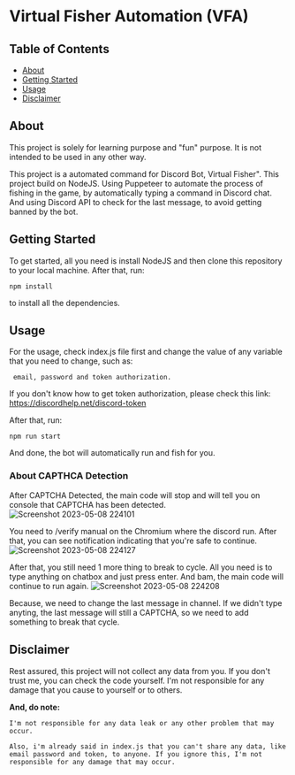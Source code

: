 # Virtual Fisher Automation (VFA)

## Table of Contents
- [About](#about)
- [Getting Started](#getting_started)
- [Usage](#usage)
- [Disclaimer](#disclaimer)

## About <a name = "about"></a>

This project is solely for learning purpose and "fun" purpose. It is not intended to be used in any other way.

This project is a automated command for Discord Bot, Virtual Fisher". This project build on NodeJS. Using Puppeteer to automate the process of fishing in the game, by automatically typing a command in Discord chat. And using Discord API to check for the last message, to avoid getting banned by the bot.

## Getting Started <a name = "getting_started"></a>

To get started, all you need is install NodeJS and then clone this repository to your local machine. After that, run:

```
npm install
``` 

to install all the dependencies. 

## Usage <a name = "usage"></a>

For the usage, check index.js file first and change the value of any variable that you need to change, such as:
```
 email, password and token authorization.
```
If you don't know how to get token authorization, please check this link: https://discordhelp.net/discord-token

After that, run:
```
npm run start
```
And done, the bot will automatically run and fish for you.

### About CAPTHCA Detection
After CAPTCHA Detected, the main code will stop and will tell you on console that CAPTCHA has been detected.
![Screenshot 2023-05-08 224101](https://user-images.githubusercontent.com/53290732/236873714-04742a65-0e48-4c4a-b24b-50da69352030.png)


You need to /verify manual on the Chromium where the discord run. After that, you can see notification indicating that you're safe to continue.
![Screenshot 2023-05-08 224127](https://user-images.githubusercontent.com/53290732/236873915-f1bbee1d-2775-4377-bf96-0181d515e9d4.png)

After that, you still need 1 more thing to break to cycle. All you need is to type anything on chatbox and just press enter. And bam, the main code will continue to run again.
![Screenshot 2023-05-08 224208](https://user-images.githubusercontent.com/53290732/236874231-a3042b73-6f1f-417f-9658-3ee2b0ecd00e.png)

Because, we need to change the last message in channel. If we didn't type anyting, the last message will still a CAPTCHA, so we need to add something to break that cycle.

## Disclaimer <a name = "disclaimer"></a>
Rest assured, this project will not collect any data from you. If you don't trust me, you can check the code yourself. I'm not responsible for any damage that you cause to yourself or to others.

**And, do note:**
```
I'm not responsible for any data leak or any other problem that may occur.

Also, i'm already said in index.js that you can't share any data, like email password and token, to anyone. If you ignore this, I'm not responsible for any damage that may occur.
```
